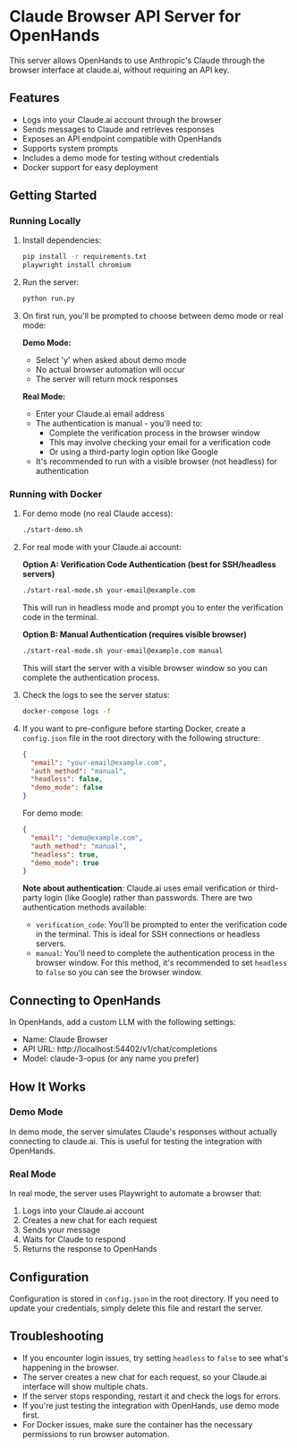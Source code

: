# Claude Browser API Server for OpenHands

This server allows OpenHands to use Anthropic's Claude through the browser interface at claude.ai, without requiring an API key.

## Features

- Logs into your Claude.ai account through the browser
- Sends messages to Claude and retrieves responses
- Exposes an API endpoint compatible with OpenHands
- Supports system prompts
- Includes a demo mode for testing without credentials
- Docker support for easy deployment

## Getting Started

### Running Locally

1. Install dependencies:
   ```bash
   pip install -r requirements.txt
   playwright install chromium
   ```

2. Run the server:
   ```bash
   python run.py
   ```

3. On first run, you'll be prompted to choose between demo mode or real mode:
   
   **Demo Mode:**
   - Select 'y' when asked about demo mode
   - No actual browser automation will occur
   - The server will return mock responses
   
   **Real Mode:**
   - Enter your Claude.ai email address
   - The authentication is manual - you'll need to:
     - Complete the verification process in the browser window
     - This may involve checking your email for a verification code
     - Or using a third-party login option like Google
   - It's recommended to run with a visible browser (not headless) for authentication

### Running with Docker

1. For demo mode (no real Claude access):
   ```bash
   ./start-demo.sh
   ```

2. For real mode with your Claude.ai account:

   **Option A: Verification Code Authentication (best for SSH/headless servers)**
   ```bash
   ./start-real-mode.sh your-email@example.com
   ```
   
   This will run in headless mode and prompt you to enter the verification code in the terminal.
   
   **Option B: Manual Authentication (requires visible browser)**
   ```bash
   ./start-real-mode.sh your-email@example.com manual
   ```
   
   This will start the server with a visible browser window so you can complete the authentication process.

3. Check the logs to see the server status:
   ```bash
   docker-compose logs -f
   ```

4. If you want to pre-configure before starting Docker, create a `config.json` file in the root directory with the following structure:
   ```json
   {
     "email": "your-email@example.com",
     "auth_method": "manual",
     "headless": false,
     "demo_mode": false
   }
   ```
   
   For demo mode:
   ```json
   {
     "email": "demo@example.com",
     "auth_method": "manual",
     "headless": true,
     "demo_mode": true
   }
   ```
   
   **Note about authentication**: Claude.ai uses email verification or third-party login (like Google) rather than passwords. There are two authentication methods available:
   
   - `verification_code`: You'll be prompted to enter the verification code in the terminal. This is ideal for SSH connections or headless servers.
   - `manual`: You'll need to complete the authentication process in the browser window. For this method, it's recommended to set `headless` to `false` so you can see the browser window.

## Connecting to OpenHands

In OpenHands, add a custom LLM with the following settings:
- Name: Claude Browser
- API URL: http://localhost:54402/v1/chat/completions
- Model: claude-3-opus (or any name you prefer)

## How It Works

### Demo Mode
In demo mode, the server simulates Claude's responses without actually connecting to claude.ai. This is useful for testing the integration with OpenHands.

### Real Mode
In real mode, the server uses Playwright to automate a browser that:
1. Logs into your Claude.ai account
2. Creates a new chat for each request
3. Sends your message
4. Waits for Claude to respond
5. Returns the response to OpenHands

## Configuration

Configuration is stored in `config.json` in the root directory. If you need to update your credentials, simply delete this file and restart the server.

## Troubleshooting

- If you encounter login issues, try setting `headless` to `false` to see what's happening in the browser.
- The server creates a new chat for each request, so your Claude.ai interface will show multiple chats.
- If the server stops responding, restart it and check the logs for errors.
- If you're just testing the integration with OpenHands, use demo mode first.
- For Docker issues, make sure the container has the necessary permissions to run browser automation.